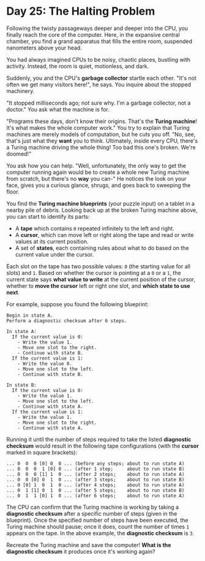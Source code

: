 Day 25: The Halting Problem
===========================

Following the twisty passageways deeper and deeper into the CPU, you
finally reach the core of the computer. Here, in the expansive central
chamber, you find a grand apparatus that fills the entire room, suspended
nanometers above your head.

You had always imagined CPUs to be noisy, chaotic places, bustling
with activity. Instead, the room is quiet, motionless, and dark.

Suddenly, you and the CPU's **garbage collector** startle each other.
"It's not often we get many visitors here!", he says. You inquire about
the stopped machinery.

"It stopped milliseconds ago; not sure why. I'm a garbage collector,
not a doctor." You ask what the machine is for.

"Programs these days, don't know their origins. That's the
**Turing machine**! It's what makes the whole computer work."
You try to explain that Turing machines are merely models of computation,
but he cuts you off. "No, see, that's just what they **want** you to think.
Ultimately, inside every CPU, there's a Turing machine driving the whole
thing! Too bad this one's broken. We're doomed!"

You ask how you can help. "Well, unfortunately, the only way to get the
computer running again would be to create a whole new Turing machine from
scratch, but there's no **way** you can-" He notices the look on your face,
gives you a curious glance, shrugs, and goes back to sweeping the floor.

You find the **Turing machine blueprints** (your puzzle input) on a tablet
in a nearby pile of debris. Looking back up at the broken Turing machine
above, you can start to identify its parts:

* A **tape** which contains `0` repeated infinitely to the left and right.
* A **cursor**, which can move left or right along the tape and read or write
  values at its current position.
* A set of **states**, each containing rules about what to do based on the
  current value under the cursor.

Each slot on the tape has two possible values: `0` (the starting value for
all slots) and `1`. Based on whether the cursor is pointing at a `0` or a `1`,
the current state says **what value to write** at the current position of the
cursor, whether to **move the cursor** left or right one slot, and **which
state to use next**.

For example, suppose you found the following blueprint:

```
Begin in state A.
Perform a diagnostic checksum after 6 steps.

In state A:
  If the current value is 0:
    - Write the value 1.
    - Move one slot to the right.
    - Continue with state B.
  If the current value is 1:
    - Write the value 0.
    - Move one slot to the left.
    - Continue with state B.

In state B:
  If the current value is 0:
    - Write the value 1.
    - Move one slot to the left.
    - Continue with state A.
  If the current value is 1:
    - Write the value 1.
    - Move one slot to the right.
    - Continue with state A.
```

Running it until the number of steps required to take the listed
**diagnostic checksum** would result in the following tape configurations
(with the **cursor** marked in square brackets):

```
... 0  0  0 [0] 0  0 ... (before any steps; about to run state A)
... 0  0  0  1 [0] 0 ... (after 1 step;     about to run state B)
... 0  0  0 [1] 1  0 ... (after 2 steps;    about to run state A)
... 0  0 [0] 0  1  0 ... (after 3 steps;    about to run state B)
... 0 [0] 1  0  1  0 ... (after 4 steps;    about to run state A)
... 0  1 [1] 0  1  0 ... (after 5 steps;    about to run state B)
... 0  1  1 [0] 1  0 ... (after 6 steps;    about to run state A)
```

The CPU can confirm that the Turing machine is working by taking a
**diagnostic checksum** after a specific number of steps (given in
the blueprint). Once the specified number of steps have been executed,
the Turing machine should pause; once it does, count the number of times
`1` appears on the tape. In the above example, the **diagnostic checksum**
 is `3`.

Recreate the Turing machine and save the computer! **What is the diagnostic
checksum** it produces once it's working again?

